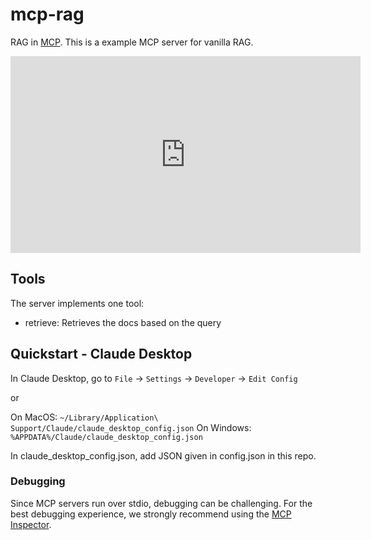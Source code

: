 # mcp-rag

RAG in [MCP](https://modelcontextprotocol.io/). This is a example MCP server for vanilla RAG.

<iframe width="560" height="315" src="https://www.youtube.com/embed/L8DXQJMJayE?si=nuVdrY_ZUL0mNaNC" title="YouTube video player" frameborder="0" allow="accelerometer; autoplay; clipboard-write; encrypted-media; gyroscope; picture-in-picture; web-share" referrerpolicy="strict-origin-when-cross-origin" allowfullscreen>
</iframe>

## Tools

The server implements one tool:
- retrieve: Retrieves the docs based on the query

## Quickstart - Claude Desktop

In Claude Desktop, go to `File` -> `Settings` -> `Developer` -> `Edit Config`

or

On MacOS: `~/Library/Application\ Support/Claude/claude_desktop_config.json`
On Windows: `%APPDATA%/Claude/claude_desktop_config.json`

In claude_desktop_config.json, add JSON given in config.json in this repo.

### Debugging

Since MCP servers run over stdio, debugging can be challenging. For the best debugging
experience, we strongly recommend using the [MCP Inspector](https://github.com/modelcontextprotocol/inspector).
